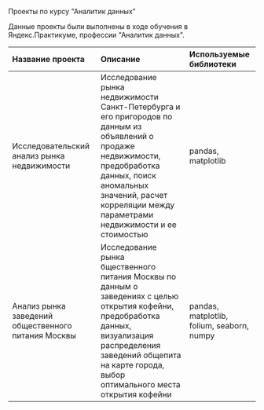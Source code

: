 Проекты по курсу "Аналитик данных"

Данные проекты были выполнены в ходе обучения в Яндекс.Практикуме, профессии "Аналитик данных".

|Название проекта     |Описание             |Используемые библиотеки|
|:--------------------|:--------------------|:--------------------|
|Исследовательский анализ рынка недвижимости|Исследование рынка недвижимости Санкт-Петербурга и его пригородов по данным из объявлений о продаже недвижимости, предобработка данных, поиск аномальных значений, расчет корреляции между параметрами недвижимости и ее стоимостью|pandas, matplotlib|
|Анализ рынка заведений общественного питания Москвы|Исследование рынка бщественного питания Москвы по данным о заведениях с целью открытия кофейни, предобработка данных, визуализация распределения заведений общепита на карте города, выбор оптимального места открытия кофейни|pandas, matplotlib, folium, seaborn, numpy|


